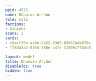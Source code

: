 ```yaml
---
ppid: 4523
name: Dhunian Archon
role: solo
factions:
- minions
scans: 2
cards:
- c0acf354-aa8e-3a22-93d5-65687ada870c
- ff8da3a2-0364-386e-a4fe-31896c77bdc8

layout: model
title: Dhunian Archon
disableToc: true
hidden: true
---
```

